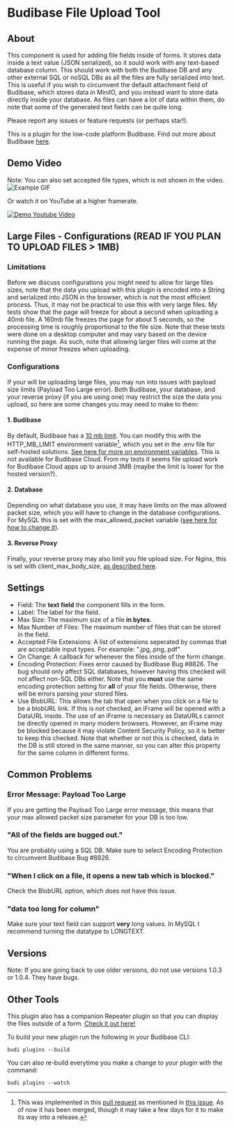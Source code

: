 # Budibase File Upload Tool
## About
This component is used for adding file fields inside of forms. It stores data inside a text value (JSON serialized), so it sould work with any text-based database column. This should work with both the Budibase DB and any other external SQL or noSQL DBs as all the files are fully serialized into text. This is useful if you wish to circumvent the default attachment field of Budibase, which stores data in MiniIO, and you instead want to store data directly inside your database. As files can have a lot of data within them, do note that some of the generated text fields can be quite long.

Please report any issues or feature requests (or perhaps star!).

This is a plugin for the low-code platform Budibase. Find out more about Budibase [here](https://github.com/Budibase/budibase).
## Demo Video
Note: You can also set accepted file types, which is not shown in the video.
![Example GIF](./assets/ezgif.com-gif-maker%20(1).gif)

Or watch it on YouTube at a higher framerate.

[![Demo Youtube Video](https://img.youtube.com/vi/WgVQgUfEvhM/0.jpg)](https://www.youtube.com/watch?v=WgVQgUfEvhM)

## Large Files - Configurations (READ IF YOU PLAN TO UPLOAD FILES > 1MB)
### Limitations
Before we discuss configurations you might need to allow for large files sizes, note that the data you upload with this plugin is encoded into a String and serialized into JSON in the browser, which is not the most efficient process. Thus, it may not be practical to use this with very large files. My tests show that the page will freeze for about a second when uploading a 40mb file. A 160mb file freezes the page for about 5 seconds, so the processing time is roughly proportional to the file size. Note that these tests were done on a desktop computer and may vary based on the device running the page. As such, note that allowing larger files will come at the expense of minor freezes when uploading.
### Configurations
If your will be uploading large files, you may run into issues with payload size limits (Payload Too Large error). Both Budibase, your database, and your reverse proxy (if you are using one) may restrict the size the data you upload, so here are some changes you may need to make to them:
#### 1. Budibase
By default, Budibase has a [10 mb limit](https://github.com/chungchunwang/Budibase-File-Upload/issues/2#issuecomment-1427873840). You can modify this with the HTTP_MB_LIMIT environment variable[^1], which you set in the .env file for self-hosted solutions. [See here for more on environment variables](https://docs.budibase.com/docs/hosting-settings). This is not available for Budibase Cloud. From my tests it seems file upload work for Budibase Cloud apps up to around 3MB (maybe the limit is lower for the hosted version?).
#### 2. Database
Depending on what database you use, it may have limits on the max allowed packet size, which you will have to change in the database configurations. For MySQL this is set with the max_allowed_packet variable ([see here for how to change it](https://stackoverflow.com/questions/8062496/how-to-change-max-allowed-packet-size/8062538#8062538)).
#### 3. Reverse Proxy
Finally, your reverse proxy may also limit you file upload size. For Nginx, this is set with client_max_body_size, [as described here](https://stackoverflow.com/questions/28476643/default-nginx-client-max-body-size/66777762#66777762).


## Settings
- Field: The **text field** the component fills in the form.
- Label: The label for the field.
- Max Size: The maximum size of a file **in bytes**.
- Max Number of Files: The maximum number of files that can be stored in the field.
- Accepted File Extensions: A list of extensions seperated by commas that are acceptable input types. For example: ".jpg,.png,.pdf"
- On Change: A callback for whenever the files inside of the form change.
- Encoding Protection: Fixes error caused by Budibase Bug #8826. The bug should only affect SQL databases, however having this checked will not affect non-SQL DBs either. Note that you **must** use the same encoding protection setting for **all** of your file fields. Otherwise, there will be errors parsing your stored files.
- Use BlobURL: This allows the tab that open when you click on a file to be a blobURL link. If this is not checked, an iFrame will be opened with a DataURL inside. The use of an iFrame is necessary as DataURLs cannot be directly opened in many modern browsers. However, an iFrame may be blocked because it may violate Content Security Policy, so it is better to keep this checked. Note that whether or not this is checked, data in the DB is still stored in the same manner, so you can alter this property for the same column in different forms.

## Common Problems
### Error Message: Payload Too Large
If you are getting the Payload Too Large error message, this means that your max allowed packet size parameter for your DB is too low.
### "All of the fields are bugged out."
You are probably using a SQL DB. Make sure to select Encoding Protection to circumvent Budibase Bug #8826.
### "When I click on a file, it opens a new tab which is blocked."
Check the BlobURL option, which does not have this issue.
### "data too long for column"
Make sure your text field can support **very** long values. In MySQL I recommend turning the datatype to LONGTEXT.

## Versions
Note: If you are going back to use older versions, do not use versions 1.0.3 or 1.0.4. They have bugs.

## Other Tools
This plugin also has a companion Repeater plugin so that you can display the files outside of a form. [Check it out here!](https://github.com/chungchunwang/Budibase-File-Repeater)

To build your new plugin run the following in your Budibase CLI:
```
budi plugins --build
```

You can also re-build everytime you make a change to your plugin with the command:
```
budi plugins --watch
```
[^1]: This was implemented in this [pull request](https://github.com/Budibase/budibase/pull/9695) as mentioned in [this issue](https://github.com/chungchunwang/Budibase-File-Upload/issues/2#issuecomment-1430054692). As of now it has been merged, though it may take a few days for it to make its way into a release.
